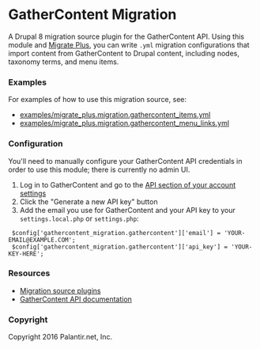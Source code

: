 # GatherContent Migration

A Drupal 8 migration source plugin for the GatherContent API. Using this module and [Migrate Plus](https://www.drupal.org/project/migrate_plus), you can write `.yml` migration configurations that import content from GatherContent to Drupal content, including nodes, taxonomy terms, and menu items.

### Examples

For examples of how to use this migration source, see:

* [examples/migrate_plus.migration.gathercontent_items.yml](examples/migrate_plus.migration.gathercontent_items.yml)
* [examples/migrate_plus.migration.gathercontent_menu_links.yml](migrate_plus.migration.gathercontent_menu_links.yml)

### Configuration

You'll need to manually configure your GatherContent API credentials in order to use this module; there is currently no admin UI.

1. Log in to GatherContent and go to the [API section of your account settings](https://palantir.gathercontent.com/settings/api)
1. Click the "Generate a new API key" button
1. Add the email you use for GatherContent and your API key to your `settings.local.php` or `settings.php`:

 ```
  $config['gathercontent_migration.gathercontent']['email'] = 'YOUR-EMAIL@EXAMPLE.COM';
  $config['gathercontent_migration.gathercontent']['api_key'] = 'YOUR-KEY-HERE';
 ```

### Resources

* [Migration source plugins](https://www.drupal.org/node/2129649)
* [GatherContent API documentation](https://gathercontent.com/developers/)

### Copyright

Copyright 2016 Palantir.net, Inc.
